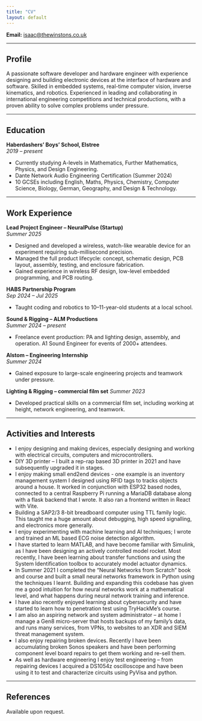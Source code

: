 ```yaml
---
title: "CV"
layout: default
---
```


**Email:** [isaac@thewinstons.co.uk](mailto:isaac@thewinstons.co.uk)  

---

## Profile
A passionate software developer and hardware engineer with experience designing and building electronic devices at the interface of hardware and software. Skilled in embedded systems, real-time computer vision, inverse kinematics, and robotics. Experienced in leading and collaborating in international engineering competitions and technical productions, with a proven ability to solve complex problems under pressure.

---

## Education

**Haberdashers’ Boys’ School, Elstree**  
*2019 – present*  

- Currently studying A-levels in Mathematics, Further Mathematics, Physics, and Design Engineering.  
- Dante Network Audio Engineering Certification (Summer 2024)  
- 10 GCSEs including English, Maths, Physics, Chemistry, Computer Science, Biology, German, Geography, and Design & Technology.

---

## Work Experience

**Lead Project Engineer – NeuralPulse (Startup)**  
*Summer 2025*  
- Designed and developed a wireless, watch-like wearable device for an experiment requiring sub-millisecond precision.  
- Managed the full product lifecycle: concept, schematic design, PCB layout, assembly, testing, and enclosure fabrication.  
- Gained experience in wireless RF design, low-level embedded programming, and PCB routing.

**HABS Partnership Program**  
*Sep 2024 – Jul 2025*  
- Taught coding and robotics to 10–11-year-old students at a local school.

**Sound & Rigging – ALM Productions**  
*Summer 2024 – present*  
- Freelance event production: PA and lighting design, assembly, and operation. A1 Sound Engineer for events of 2000+ attendees.

**Alstom – Engineering Internship**  
*Summer 2024*  
- Gained exposure to large-scale engineering projects and teamwork under pressure.

**Lighting & Rigging – commercial film set**
*Summer 2023*  
- Developed practical skills on a commercial film set, including working at height, network engineering, and teamwork.

---

## Activities and Interests
- I enjoy designing and making devices, especially designing and working with electrical circuits, computers and microcontrollers.
- DIY 3D printer – I built a rep-rap based 3D printer in 2021 and have subsequently upgraded it in stages.
- I enjoy making small end2end devices - one example is an inventory management system I designed using RFID tags to tracks objects around a house. It worked in conjunction with ESP32 based nodes, connected to a central Raspberry Pi running a MariaDB database along with a flask backend that I wrote. It also ran a frontend written in React with Vite.
- Building a SAP2/3 8-bit breadboard computer using TTL family logic. This taught me a huge amount about debugging, high speed signalling, and electronics more generally.
- I enjoy experimenting with machine learning and AI techniques; I wrote and trained an ML based ECG noise detection algorithm.
- I have started to learn MATLAB, and have become familiar with Simulink, as I have been designing an actively controlled model rocket. Most recently, I have been learning about transfer functions and using the System Identification toolbox to accurately model actuator dynamics.
- In Summer 2021 I completed the “Neural Networks from Scratch” book and course and built a small neural networks framework in Python using the techniques I learnt. Building and expanding this codebase has given me a good intuition for how neural networks work at a mathematical level, and what happens during neural network training and inference.
- I have also recently enjoyed learning about cybersecurity and have started to learn how to penetration test using TryHackMe’s course.
- I am also an aspiring network and system administrator – at home I manage a Gen8 micro-server that hosts backups of my family’s data, and runs many services, from VPNs, to websites to an XDR and SIEM threat management system.
- I also enjoy repairing broken devices. Recently I have been accumulating broken Sonos speakers and have been performing component level board repairs to get them working and re-sell them.
- As well as hardware engineering I enjoy test engineering – from repairing devices I acquired a DS1054z oscilloscope and have been using it to test and characterize circuits using PyVisa and python.

---

## References
Available upon request.
